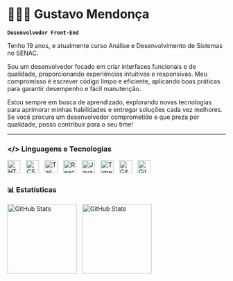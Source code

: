 # 👨🏻‍💻 Gustavo Mendonça

**`Desenvolvedor Front-End`**

Tenho 19 anos, e atualmente curso Análise e Desenvolvimento de Sistemas no SENAC.

Sou um desenvolvedor focado em criar interfaces funcionais e de qualidade, proporcionando experiências intuitivas e responsivas. Meu compromisso é escrever código limpo e eficiente, aplicando boas práticas para garantir desempenho e fácil manutenção.

Estou sempre em busca de aprendizado, explorando novas tecnologias para aprimorar minhas habilidades e entregar soluções cada vez melhores. Se você procura um desenvolvedor comprometido e que preza por qualidade, posso contribuir para o seu time!

---

### </> Linguagens e Tecnologias


<img align="left" alt="HTML" width="30px" style="padding-right:10px;" src="https://cdn.jsdelivr.net/gh/devicons/devicon/icons/html5/html5-plain.svg" />
<img align="left" alt="CSS" width="30px" style="padding-right:10px;" src="https://cdn.jsdelivr.net/gh/devicons/devicon/icons/css3/css3-plain.svg" />      
<img align="left" alt="Tailwind" title="Tailwind" width="30px" style="padding-right: 10px;" src="https://cdn.jsdelivr.net/gh/devicons/devicon@latest/icons/tailwindcss/tailwindcss-original.svg" />
<img align="left" alt="React" width="30px" style="padding-right:10px;" src="https://cdn.jsdelivr.net/gh/devicons/devicon/icons/react/react-original.svg" />
<img align="left" alt="JavaScript" width="30px" style="padding-right:10px;" src="https://cdn.jsdelivr.net/gh/devicons/devicon/icons/javascript/javascript-plain.svg" />        
<img align="left" alt="TypeScript" width="30px" style="padding-right:10px;" src="https://cdn.jsdelivr.net/gh/devicons/devicon/icons/typescript/typescript-plain.svg" />
<img align="left" alt="Git" width="30px" style="padding-right:10px;" src="https://cdn.jsdelivr.net/gh/devicons/devicon/icons/git/git-original.svg" />
<img align="left" alt="GitHub" width="30px" style="padding-right:10px;" src="https://cdn.jsdelivr.net/gh/devicons/devicon/icons/github/github-original.svg" />

<br/>
<br/>

### 📊 Estatísticas

<p>
  <img align="left" alt="GitHub Stats" height="160" style="padding-right: 10px;" src="https://github-readme-stats.vercel.app/api?username=gustavodev0107&show_icons=true&theme=dark&include_all_commits=true&locale=pt-br" />
  <img align="left" alt="GitHub Stats" height="160" src="https://github-readme-stats.vercel.app/api/top-langs/?username=gustavodev0107&theme=dark&layout=compact&custom_title=Tecnologias&langs_count=9" />
</p>
